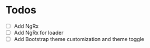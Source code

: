 # Todos

- [ ] Add NgRx
- [ ] Add NgRx for loader
- [ ] Add Bootstrap theme customization and theme toggle
